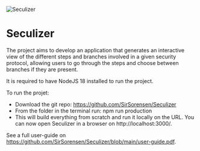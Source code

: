 ![Seculizer](https://user-images.githubusercontent.com/36300927/224030465-06c0d6fb-994b-4d7f-a16b-0f0a56c55ae0.png)

# Seculizer
The project aims to develop an application that generates an interactive view of the different steps and branches involved in a given security protocol, allowing users to go through the steps and choose between branches if they are present. 

It is required to have NodeJS 18 installed to run the project. 

To run the projet:
- Download the git repo: https://github.com/SirSorensen/Seculizer
- From the folder in the terminal run: npm run production
- This will build everything from scratch and run it locally on the URL. You can now open Seculizer in a browser on http://localhost:3000/.

See a full user-guide on https://github.com/SirSorensen/Seculizer/blob/main/user-guide.pdf.
